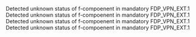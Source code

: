 Detected unknown status of f-compoenent in mandatory FDP_VPN_EXT.1
Detected unknown status of f-compoenent in mandatory FDP_VPN_EXT.1
Detected unknown status of f-compoenent in mandatory FDP_VPN_EXT.1
Detected unknown status of f-compoenent in mandatory FDP_VPN_EXT.1
